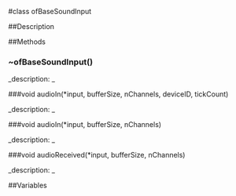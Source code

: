 #class ofBaseSoundInput


##Description

































##Methods



### ~ofBaseSoundInput()

<!--
_syntax: ~ofBaseSoundInput()_
_name: ~ofBaseSoundInput_
_returns: _
_returns_description: _
_parameters: _
_access: public_
_version_started: 007_
_version_deprecated: _
_summary: _
_constant: False_
_static: no_
_visible: True_
_advanced: False_
-->

_description: _





































<!----------------------------------------------------------------------------->

###void audioIn(*input, bufferSize, nChannels, deviceID, tickCount)

<!--
_syntax: audioIn(*input, bufferSize, nChannels, deviceID, tickCount)_
_name: audioIn_
_returns: void_
_returns_description: _
_parameters: float *input, int bufferSize, int nChannels, int deviceID, long unsigned long tickCount_
_access: public_
_version_started: 007_
_version_deprecated: _
_summary: _
_constant: False_
_static: no_
_visible: True_
_advanced: False_
-->

_description: _





































<!----------------------------------------------------------------------------->

###void audioIn(*input, bufferSize, nChannels)

<!--
_syntax: audioIn(*input, bufferSize, nChannels)_
_name: audioIn_
_returns: void_
_returns_description: _
_parameters: float *input, int bufferSize, int nChannels_
_access: public_
_version_started: 007_
_version_deprecated: _
_summary: _
_constant: False_
_static: no_
_visible: True_
_advanced: False_
-->

_description: _





































<!----------------------------------------------------------------------------->

###void audioReceived(*input, bufferSize, nChannels)

<!--
_syntax: audioReceived(*input, bufferSize, nChannels)_
_name: audioReceived_
_returns: void_
_returns_description: _
_parameters: float *input, int bufferSize, int nChannels_
_access: public_
_version_started: 007_
_version_deprecated: _
_summary: _
_constant: False_
_static: no_
_visible: True_
_advanced: False_
-->

_description: _





































<!----------------------------------------------------------------------------->

##Variables



